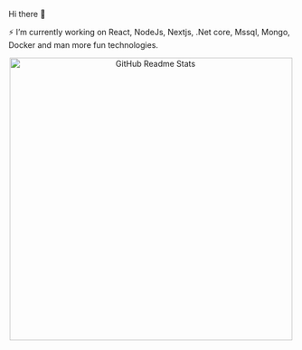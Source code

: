  Hi there 👋 

⚡ I’m currently working on React, NodeJs, Nextjs, .Net core, Mssql, Mongo, Docker and man more fun technologies.

<!--
**YilmazTasdelen/YilmazTasdelen** is a ✨ _special_ ✨ repository because its `README.md` (this file) appears on your GitHub profile.

Here are some ideas to get you started:

- 🔭 I’m currently working on ...
- 🌱 I’m currently learning ...
- 👯 I’m looking to collaborate on ...
- 🤔 I’m looking for help with ...
- 💬 Ask me about ...
- 📫 How to reach me: ...
- 😄 Pronouns: ...
- ⚡ Fun fact: ...
-->

<p align="center">
<img  src="https://github-readme-stats.vercel.app/api?username=YilmazTasdelen" alt="GitHub Readme Stats" width=500px"/>
